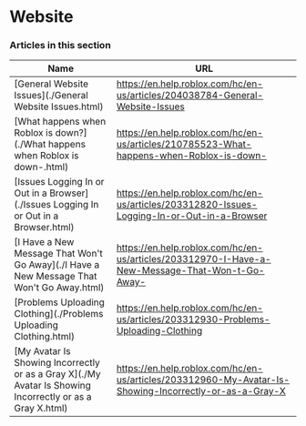 # Website  
### Articles in this section
Name|URL
-|-
[General Website Issues](./General Website Issues.html) |https://en.help.roblox.com/hc/en-us/articles/204038784-General-Website-Issues
[What happens when Roblox is down?](./What happens when Roblox is down-.html) |https://en.help.roblox.com/hc/en-us/articles/210785523-What-happens-when-Roblox-is-down-
[Issues Logging In or Out in a Browser](./Issues Logging In or Out in a Browser.html) |https://en.help.roblox.com/hc/en-us/articles/203312820-Issues-Logging-In-or-Out-in-a-Browser
[I Have a New Message That Won't Go Away](./I Have a New Message That Won't Go Away.html) |https://en.help.roblox.com/hc/en-us/articles/203312970-I-Have-a-New-Message-That-Won-t-Go-Away-
[Problems Uploading Clothing](./Problems Uploading Clothing.html) |https://en.help.roblox.com/hc/en-us/articles/203312930-Problems-Uploading-Clothing
[My Avatar Is Showing Incorrectly or as a Gray X](./My Avatar Is Showing Incorrectly or as a Gray X.html) |https://en.help.roblox.com/hc/en-us/articles/203312960-My-Avatar-Is-Showing-Incorrectly-or-as-a-Gray-X